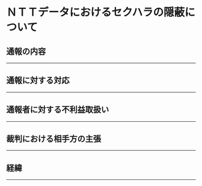 # ＮＴＴデータにおけるセクハラの隠蔽について


## 通報の内容
---


## 通報に対する対応　
---


## 通報者に対する不利益取扱い　
---


## 裁判における相手方の主張　
---


## 経緯　
---


## 
